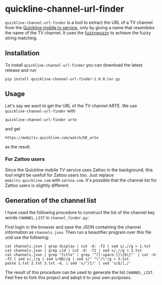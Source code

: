# quickline-channel-url-finder
`quickline-channel-url-finder` is a tool to extract the URL of a TV channel from the [Quickline mobile tv service](https://mobiltv.quickline.com/), only by giving a name that resembles the name of the TV channel. It uses the [fuzzywuzzy](https://github.com/seatgeek/fuzzywuzzy) to achieve the fuzzy string matching.

## Installation
To install `quickline-channel-url-finder` you can download the latest release and run
```
pip install quickline-channel-url-finder-1.0.0.tar.gz
```

## Usage
Let's say we want to get the URL of the TV channel ARTE. We use `quickline-channel-url-finder` with
```
quickline-channel-url-finder arte
```
and get
```
https://mobiltv.quickline.com/watch/DE_arte
```
as the result.

### For Zattoo users
Since the Quickline mobile TV service uses Zattoo in the background, this tool might be usefull for Zattoo users too. Just replace `mobiltv.quickline.com` with `zattoo.com`. It's possible that the channel list for Zattoo users is slightly different.

## Generation of the channel list
I have used the following procedure to construct the list of the channel key words `CHANNEL_LIST` in `channel_finder.py`:

First login in the browser and save the JSON containing the channel information as `channels.json`. Then run a beautifier program over this file und use the following:
```
cat channels.json | grep display | cut -d: -f2 | sed s/,//g > 1.txt
cat channels.json | grep cid | cut -d: -f2 | sed s/,//g > 2.txt
cat channels.json | grep "title" | grep '^[[:space:]]\{6\}"' | cut -d: -f2 | sed s/,//g | sed s/HD//g | sed s/" "\"/\"/g > 3.txt
paste 1.txt 2.txt 3.txt -d, | sed 's/^/[/' | sed 's/$/],/'
```
The result of this procedure can be used to generate the list `CHANNEL_LIST`. Feel free to fork this project and adopt it to your own purposes.
